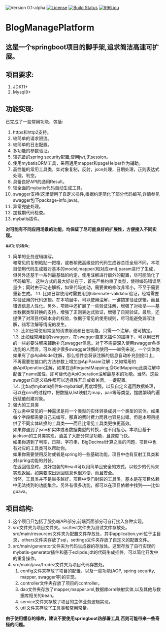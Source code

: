 ![Version 0.1-alpha](https://img.shields.io/github/tag-pre/Frodez/BlogManagePlatform.svg)
[![License](https://img.shields.io/badge/license-apache-blue.svg)](https://github.com/Frodez/BlogManagePlatform/blob/master/LICENSE)
[![Build Status](https://travis-ci.com/Frodez/BlogManagePlatform.svg)](https://travis-ci.org/Frodez/BlogManagePlatform)
[![996.icu](https://img.shields.io/badge/link-996.icu-red.svg)](https://996.icu)
# BlogManagePlatform  
## 这是一个springboot项目的脚手架,追求简洁高速可扩展。  

## 项目要求:
1. JDK11+
2. Mysql8+

## 功能实现:
已完成了一些常用功能，包括:
1. https和http2支持。
2. 较简单的请求限流。
3. 较简单的日志配置。
4. 多功能的参数验证。
5. 较完备的spring security配置,使用jwt,无session。
6. 使用mybatisORM工具，采用通用mapper和pageHelper作为辅助。
7. 高性能的常用工具类，如对象复制，反射，json处理，日期处理，正则表达式处理，判空。
8. 具备良好API的通用Result。
9. 较全面的mybatis代码自动生成工具。
10. swagger支持(这里使用了自定义插件,根据约定简化了部分代码编写,详情参见swagger包下package-info.java)。
11. 异常兜底处理。  
12. 加载期代码检查。  
13. mybatis插件。  

**对可能有不同应用场景的功能，均保证了尽可能良好的扩展性，方便接入不同实现。**  

##功能特色:
1. 简单的业务逻辑编写。  
和常见的复制粘贴一把梭，或者稍微高级些的代码生成器总揽全局不同，本项目使用代码生成器对基本的model,mapper(和对应xml),param进行了生成，但另外还基于一系列最基础的约定，使用注解进行额外的配置，尽可能简化了代码编写。
这种方式的最大好处在于，首先严格约束了类型，使得编码错误尽量少；同时由于动态解析，如果代码变动，需要做的修改非常小，不至于需要重新生成。
	1.1. 比如日常使用时需要用到hibernate-validator验证，经常需要写验证用的代码逻辑。在本项目中，可以使用注解，一键搞定验证逻辑，而且错误信息人性化。另外，项目中还扩展了一些验证注解，增强了对枚举——基本数据类型转换的支持，增强了正则表达式验证，增强了日期验证。最后，还提供了对项目代码本身的校验，依据于常见的使用规则，尽可能避免漏写注解，错写注解等情况的发生。  
	1.2. 比如日常使用常见的请求限流和日志功能，只需一个注解，便可搞定。  
	1.3. 比如经常用到的swagger，在swagger自定义插件的加持下，可以用已有的一些必要注解来辅助补充swagger信息。对于不需要深入使用swagger各类功能的人而言，可以减少很多swagger注解的使用——举例来说，一个实体类如果有了@ApiModel注解，那么插件会将该注解的信息自动补充到接口上，不再需要在接口的方法参数上增加@ApiParam注解；又如常用的@ApiOperation注解，如果在@RequestMapping,@GetMapping此类注解中配置了name属性，即可替代@ApiOperation注解最基本的功能。当然，这些swagger自定义插件都可以选择性开启或者关闭，一键配置。  
	1.4. 比如对mybatis插件tk-mybatis的再度增强，以及自定义返回数据处理，可以在orm的过程中，把数据从list映射为map，pair等等类型，摆脱繁琐的遍历赋值创建对象。  
2. 强大的工具类  
在业务中常见的一种需求是将一个类型的实体转换成另一个类型的实体。如果每个字段都需要自己去编写，那真的费时费力而且也容易出错。但是本项目提供了不同实体转换的工具类——而且比常见工具类更快更高效。  
如果你遇到了json和实体或者数据类型的转换，也不用担心。本项目基于jackson的工具类实现，涵盖了大部分常见功能，且速度飞快。  
如果你遇到了判空，日期，字符串，BigDecimal计算之类的问题，项目中也有对应的工具类可以帮助你。  
如果你需要使用反射或者是spring的一些基础功能，项目中也有反射工具类和对spring功能的封装。  
在返回信息时，良好包装的Result可以用简单且安全的方式，以较少的代码来实现返回。如果要取出返回信息也很方便，而且安全。  
当然，工具类并不是越多越好。项目中专门封装的工具类，基本是在项目依赖中无法找到的功能集合。另外有很多功能，都可以在项目依赖中找到——比如guava。  

## 项目结构:
1. 这个项目只包括了服务端API部分,前端页面部分可自行接入各种实现。
2. src文件夹为项目文件夹。src/test文件夹为测试文件存放处。src/main/resources文件夹为配置文件存放处，其中application.yml位于主目录，others文件夹存放了sql，settings文件夹存放了自定义的配置文件。
3. src/main/generator文件夹为代码生成器的存放处。这里存放了自行实现的mybatis-generator插件和基于eclipde.jdt的代码生成插件，可以简化开发中的重复操作。
4. src/main/java/frodez文件夹为项目代码存放处。 
    1. config文件夹存放了项目的配置，以及一些功能(AOP, spring security, mapper, swagger等)的实现。 
    2. controller文件夹存放了项目的controller。 
    3. dao文件夹存放了mapper,mapper.xml,数据库orm映射实体,以及其他与数据库相关的bean。 
    4. service文件夹存放了项目的主体业务逻辑实现。 
    5. util文件夹存放了工具类和常用常量。 

**由于使用缓存的缘故，建议不要使用springboot热部署工具,否则可能带来一些奇怪的问题。** 
